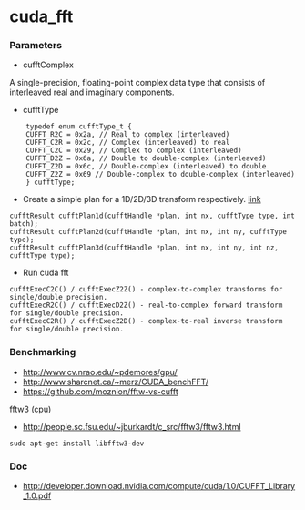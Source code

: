 # cuda_fft

### Parameters


* cufftComplex

A single-precision, floating-point complex data type that consists of interleaved real and imaginary components.

* cufftType
```
    typedef enum cufftType_t { 
    CUFFT_R2C = 0x2a, // Real to complex (interleaved) 
    CUFFT_C2R = 0x2c, // Complex (interleaved) to real 
    CUFFT_C2C = 0x29, // Complex to complex (interleaved) 
    CUFFT_D2Z = 0x6a, // Double to double-complex (interleaved) 
    CUFFT_Z2D = 0x6c, // Double-complex (interleaved) to double 
    CUFFT_Z2Z = 0x69 // Double-complex to double-complex (interleaved) 
    } cufftType;
```

* Create a simple plan for a 1D/2D/3D transform respectively. 
[link](http://docs.nvidia.com/cuda/cufft/index.html#function-cufftplan1d)
```
cufftResult cufftPlan1d(cufftHandle *plan, int nx, cufftType type, int batch);
cufftResult cufftPlan2d(cufftHandle *plan, int nx, int ny, cufftType type);
cufftResult cufftPlan3d(cufftHandle *plan, int nx, int ny, int nz, cufftType type);
```

* Run cuda fft
```
cufftExecC2C() / cufftExecZ2Z() - complex-to-complex transforms for single/double precision.
cufftExecR2C() / cufftExecD2Z() - real-to-complex forward transform for single/double precision.
cufftExecC2R() / cufftExecZ2D() - complex-to-real inverse transform for single/double precision.
```

### Benchmarking
* http://www.cv.nrao.edu/~pdemores/gpu/
* http://www.sharcnet.ca/~merz/CUDA_benchFFT/
* https://github.com/moznion/fftw-vs-cufft


fftw3 (cpu)
* http://people.sc.fsu.edu/~jburkardt/c_src/fftw3/fftw3.html
```
sudo apt-get install libfftw3-dev
```

### Doc
* http://developer.download.nvidia.com/compute/cuda/1.0/CUFFT_Library_1.0.pdf
